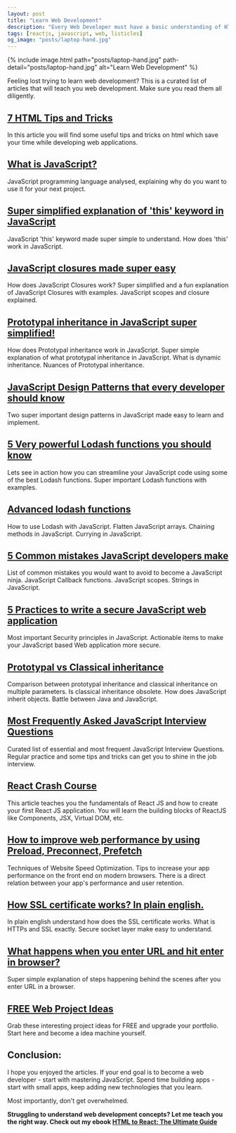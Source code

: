 ```yaml
---
layout: post
title: "Learn Web Development"
description: "Every Web Developer must have a basic understanding of HTML, CSS, and JavaScript. Use this curated list to learn web development."
tags: [reactjs, javascript, web, listicles]
og_image: "posts/laptop-hand.jpg"
---
```


{% include image.html path="posts/laptop-hand.jpg" path-detail="posts/laptop-hand.jpg" alt="Learn Web Development" %}

Feeling lost trying to learn web development? This is a curated list of articles that will teach you web development. Make sure you read them all diligently.

## [7 HTML Tips and Tricks](/posts/html-tips-and-tricks)

In this article you will find some useful tips and tricks on html which save your time while developing web applications.

## [What is JavaScript?](/posts/what-is-javascript)

JavaScript programming language analysed, explaining why do you want to use it for your next project.

## [Super simplified explanation of 'this' keyword in JavaScript](/posts/what-is-this-in-javascript)

JavaScript 'this' keyword made super simple to understand. How does 'this' work in JavaScript.

## [JavaScript closures made super easy](/posts/avascript-is-object-oriented)

How does JavaScript Closures work? Super simplified and a fun explanation of JavaScript Closures with examples. JavaScript scopes and closure explained.

## [Prototypal inheritance in JavaScript super simplified!](/posts/prototypal-inheritance-in-javascript)

How does Prototypal inheritance work in JavaScript. Super simple explanation of what prototypal inheritance in JavaScript. What is dynamic inheritance. Nuances of Prototypal inheritance.

## [JavaScript Design Patterns that every developer should know](/posts/javascript-design-patterns-you-should-know)

Two super important design patterns in JavaScript made easy to learn and implement.

## [5 Very powerful Lodash functions you should know](/posts/powerful-lodash-functions-javascript)

Lets see in action how you can streamline your JavaScript code using some of the best Lodash functions. Super important Lodash functions with examples.

## [Advanced lodash functions](/posts/advanced-lodash-functions-javascript)

How to use Lodash with JavaScript. Flatten JavaScript arrays. Chaining methods in JavaScript. Currying in JavaScript.

## [5 Common mistakes JavaScript developers make](/posts/mistakes-by-javascript-developers)

List of common mistakes you would want to avoid to become a JavaScript ninja. JavaScript Callback functions. JavaScript scopes. Strings in JavaScript.

## [5 Practices to write a secure JavaScript web application](/posts/secure-coding-javascript)

Most important Security principles in JavaScript. Actionable items to make your JavaScript based Web application more secure.

## [Prototypal vs Classical inheritance](/posts/prototypal-vs-classical-inheritance)

Comparison between prototypal inheritance and classical inheritance on multiple parameters. Is classical inheritance obsolete. How does JavaScript inherit objects. Battle between Java and JavaScript.

## [Most Frequently Asked JavaScript Interview Questions](/posts/frequently-asked-javascript-interview-questions)

Curated list of essential and most frequent JavaScript Interview Questions. Regular practice and some tips and tricks can get you to shine in the job interview.

## [React Crash Course](/posts/react-crash-course)

This article teaches you the fundamentals of React JS and how to create your first React JS application. You will learn the building blocks of ReactJS like Components, JSX, Virtual DOM, etc.


## [How to improve web performance by using Preload, Preconnect, Prefetch](/posts/improve-web-performance-preload-prefetch-preconnect)

Techniques of Website Speed Optimization. Tips to increase your app performance on the front end on modern browsers. There is a direct relation between your app's performance and user retention.

## [How SSL certificate works? In plain english.](/posts/how-secure-socket-layer-works)

In plain english understand how does the SSL certificate works. What is HTTPs and SSL exactly. Secure socket layer make easy to understand.

## [What happens when you enter URL and hit enter in browser?](/posts/steps-after-you-type-url-in-browser)

Super simple explanation of steps happening behind the scenes after you enter URL in a browser.

## [FREE Web Project Ideas](/posts/free-project-ideas)

Grab these interesting project ideas for FREE and upgrade your portfolio. Start here and become a idea machine yourself.


## Conclusion:

I hope you enjoyed the articles. If your end goal is to become a web developer - start with mastering JavaScript. Spend time building apps - start with small apps, keep adding new technologies that you learn.

Most importantly, don't get overwhelmed.

**Struggling to understand web development concepts? Let me teach you the right way. Check out my ebook [HTML to React: The Ultimate Guide](https://gumroad.com/l/html2react/blog)**


<br>